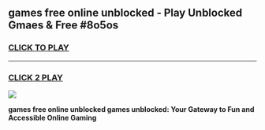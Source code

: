 
## games free online unblocked - Play Unblocked Gmaes & Free #8o5os
<h3>
<a href="https://news.freeplayer.one?title=games_free_online_unblocked&ref=03M">CLICK TO PLAY</a></h3>
<hr>

<h3>
<a href="https://news.freeplayer.one?title=games_free_online_unblocked&ref=03M">CLICK 2 PLAY</a>
  
</h3>

<a href="https://news.freeplayer.one?title=games_free_online_unblocked&ref=03M"><img src="https://clearcache.store/games.png"></a>


**games free online unblocked games unblocked: Your Gateway to Fun and Accessible Online Gaming**
